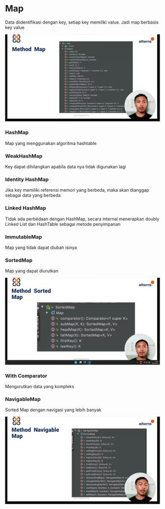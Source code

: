 # Map

Data diidentifikasi dengan key, setiap key memiliki value.
Jadi map berbasis key value

![Map Methods](screenshots/MapMethods.png)

### HashMap
Map yang menggunakan algoritma hashtable

### WeakHashMap
Key dapat dihilangkan apabila data nya tidak digunakan lagi

### Identity HashMap
Jika key memiliki referensi memori yang berbeda, maka akan dianggap sebagai data yang berbeda

### Linked HashMap
Tidak ada perbedaan dengan HashMap, secara internal menerapkan doubly Linked List dan HashTable sebagai metode penyimpanan

### ImmutableMap
Map yang tidak dapat diubah isinya

### SortedMap
Map yang dapat diurutkan

![SortedMap Methods](screenshots/SortedMap.png)

### With Comparator
Mengurutkan data yang kompleks

### NavigableMap
Sorted Map dengan navigasi yang lebih banyak

![SortedMap Methods](screenshots/NavigableMap.png)

